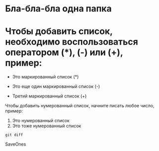# Бла-бла-бла одна папка


# Чтобы добавить список, необходимо воспользоваться оператором (*), (-) или (+), пример:
* Это маркированный список (*)
- Это еще один маркированный список (-)
+ Третий маркированный список (+)

Чтобы добавить нумерованный список, начните писать любое число, пример:

1. Это нумерованный список
2. Это тоже нумерованный список

```
git diff
```
SaveOnes